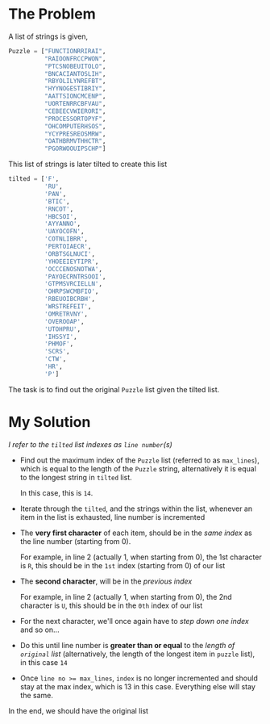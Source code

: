 # The Problem
A list of strings is given,
```python
Puzzle = ["FUNCTIONRRIRAI",
          "RAIOONFRCCPWON",
          "PTCSNOBEUITOLO",
          "BNCACIANTOSLIH",
          "RBYOLILYNREFBT",
          "HYYNOGESTIBRIY",
          "AATTSIONCMCENP",
          "UORTENRRCBFVAU",
          "CEBEECVWIERORI",
          "PROCESSORTOPYF",
          "OHCOMPUTERHSOS",
          "YCYPRESREOSMRW",
          "OATHBRMVTHHCTR",
          "PGORWOOUIPSCHP"]
```

This list of strings is later tilted to create this list

```python
tilted = ['F',
          'RU',
          'PAN',
          'BTIC',
          'RNCOT',
          'HBCSOI',
          'AYYANNO',
          'UAYOCOFN',
          'COTNLIBRR',
          'PERTOIAECR',
          'ORBTSGLNUCI',
          'YHOEEIEYTIPR',
          'OCCCENOSNOTWA',
          'PAYOECRNTRSOOI',
          'GTPMSVRCIELLN',
          'OHRPSWCMBFIO',
          'RBEUOIBCRBH',
          'WRSTREFEIT',
          'OMRETRVNY',
          'OVEROOAP',
          'UTOHPRU',
          'IHSSYI',
          'PHMOF',
          'SCRS',
          'CTW',
          'HR',
          'P']
```

The task is to find out the original `Puzzle` list given the tilted list.

# My Solution
*I refer to the `tilted` list indexes as `line number`(s)*

* Find out the maximum index of the `Puzzle` list (referred to as `max_lines`), which is equal to the length of the `Puzzle` string, alternatively it is equal to the longest string in `tilted` list.

  In this case, this is `14`.

* Iterate through the `tilted`, and the strings within the list, whenever an item in the list is exhausted, line number is incremented

* The **very first character** of each item, should be in the *same index* as the line number (starting from 0).

  For example, in line 2 (actually 1, when starting from 0), the 1st character is `R`, this should be in the `1st` index (starting from 0) of our list

* The **second character**, will be in the *previous index*

  For example, in line 2 (actually 1, when starting from 0), the 2nd character is `U`, this should be in the `0th` index of our list

* For the next character, we'll once again have to *step down one index* and so on...

* Do this until line number is **greater than or equal** to the *length of `original` list* (alternatively, the length of the longest item in `puzzle` list), in this case `14`

* Once `line no >= max_lines`, `index` is no longer incremented and should stay at the max index, which is 13 in this case. Everything else will stay the same.

In the end, we should have the original list
